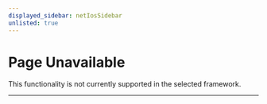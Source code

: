 ```yaml
---
displayed_sidebar: netIosSidebar
unlisted: true
---
```


# Page Unavailable

This functionality is not currently supported in the selected framework.

---
